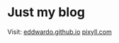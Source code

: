 # Just my blog

Visit:
[eddwardo.github.io](http://eddwardo.github.io)
[pixyll.com](http://www.pixyll.com)
